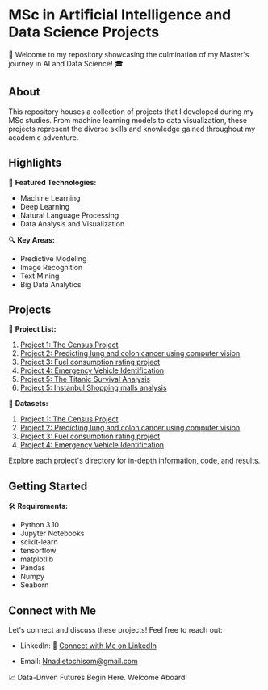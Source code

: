 # MSc in Artificial Intelligence and Data Science Projects

🚀 Welcome to my repository showcasing the culmination of my Master's journey in AI and Data Science! 🎓

## About

This repository houses a collection of projects that I developed during my MSc studies. From machine learning models to data visualization, these projects represent the diverse skills and knowledge gained throughout my academic adventure.

## Highlights

🧠 **Featured Technologies:**
   - Machine Learning
   - Deep Learning
   - Natural Language Processing
   - Data Analysis and Visualization

🔍 **Key Areas:**
   - Predictive Modeling
   - Image Recognition
   - Text Mining
   - Big Data Analytics

## Projects

📂 **Project List:**
   1. [Project 1: The Census Project](https://github.com/Nnadieto/My-Projects/tree/a787df67a002a5db1ee9e32f8d31c18313f4a708/Project%201)
   2. [Project 2: Predicting lung and colon cancer using computer vision](https://github.com/Nnadieto/My-Projects/tree/69ff74545fdd465877df6c1850fe575745a3e6e3/Project%202)
   3. [Project 3: Fuel consumption rating project](https://github.com/Nnadieto/My-Projects/tree/b15289f1c9680a3bdfbc744255d4fbc752114173/Project%203)
   4. [Project 4: Emergency Vehicle Identification](https://github.com/Nnadieto/My-Projects/tree/87c68284dd7865fef8a47f2417d1e469ae91af18/Project%204)
   5. [Project 5: The Titanic Survival Analysis](https://github.com/Nnadieto/My-Projects/tree/489be5c55a9a6832cdeb6a157bce973abbb40209/Project%205)
   6. [Project 5: Instanbul Shopping malls analysis](https://github.com/Nnadieto/My-Projects/tree/ca7d3439e17f414d3f6860fc4c07975ff29ce0e1/Project%206)

📂 **Datasets:**
   1. [Project 1: The Census Project](link)
   2. [Project 2: Predicting lung and colon cancer using computer vision](link)
   3. [Project 3: Fuel consumption rating project](https://open.canada.ca/data/en/dataset/98f1a129-f628-4ce4-b24d-6f16bf24dd64/resource/80894b62-7b45-4150-946d-ab756814c4be)
   4. [Project 4: Emergency Vehicle Identification](https://www.kaggle.com/datasets/abhisheksinghblr/emergency-vehicles-identification?resource=download)

Explore each project's directory for in-depth information, code, and results.

## Getting Started

🛠️ **Requirements:**
   - Python 3.10
   - Jupyter Notebooks
   - scikit-learn
   - tensorflow
   - matplotlib
   - Pandas
   - Numpy
   - Seaborn

## Connect with Me

Let's connect and discuss these projects! Feel free to reach out:

- LinkedIn: 🔗 [Connect with Me on LinkedIn](https://www.linkedin.com/in/chisom-nnadieto)

- Email: Nnadietochisom@gmail.com

📈 Data-Driven Futures Begin Here. Welcome Aboard!
